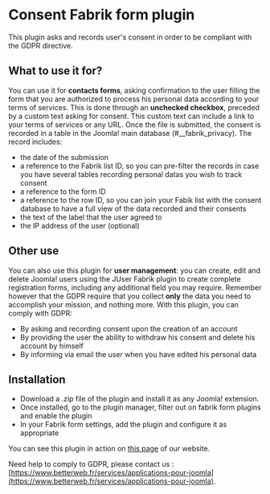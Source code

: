 # Consent Fabrik form plugin

This plugin asks and records user's consent in order to be compliant with the GDPR directive.

## What to use it for?

You can use it for **contacts forms**, asking confirmation to the user filling the form that you are authorized to process his personal data according to your terms of services.
This is done through an **unchecked checkbox**, preceded by a custom text asking for consent. This custom text can include a link to your terms of services or any URL.
Once the file is submitted, the consent is recorded in a table in the Joomla! main database (#__fabrik_privacy). The record includes:
* the date of the submission
* a reference to the Fabrik list ID, so you can pre-filter the records in case you have several tables recording personal datas you wish to track consent
* a reference to the form ID
* a reference to the row ID, so you can join your Fabik list with the consent database to have a full view of the data recorded and their consents
* the text of the label that the user agreed to
* the IP address of the user (optional)

## Other use
You can also use this plugin for **user management**: you can create, edit and delete Joomla! users using the JUser Fabrik plugin to create complete registration forms, including any additional field you may require.
Remember however that the GDPR require that you collect **only** the data you need to accomplish your mission, and nothing more.
With this plugin, you can comply with GDPR:
* By asking and recording consent upon the creation of an account
* By providing the user the ability to withdraw his consent and delete his account by himself
* By informing via email the user when you have edited his personal data

## Installation

* Download a .zip file of the plugin and install it as any Joomla! extension.
* Once installed, go to the plugin manager, filter out on fabrik form plugins and enable the plugin
* In your Fabrik form settings, add the plugin and configure it as appropriate

You can see this plugin in action on [this page](https://www.betterweb.fr/contact) of our website.

Need help to comply to GDPR, please contact us : [https://www.betterweb.fr/services/applications-pour-joomla](https://www.betterweb.fr/services/applications-pour-joomla).